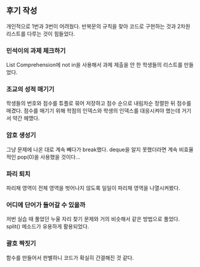 ## 후기 작성
개인적으로 1번과 3번이 어려웠다.
반복문의 규칙을 찾아 코드로 구현하는 것과
2차원 리스트를 다루는 것이 힘들었다.
### 민석이의 과제 체크하기
List Comprehension에 not in을 사용해서 과제 제출을 안 한 학생들의 리스트를 만들었다.
### 조교의 성적 매기기
학생들의 번호와 점수를 튜플로 묶어 저장하고 점수 순으로 내림차순 정렬한 뒤 점수를 매겼다.
점수를 매기기 위해 학점의 인덱스와 학생의 인덱스를 대응시켜야 했는데 거기서 약간 헤맸다.
### 암호 생성기
그냥 문제에 나온 대로 계속 빼다가 break했다.
deque을 알지 못했더라면 계속 비효율적인 pop(0)을 사용했을 것이다...
### 파리 퇴치
파리채 영역이 전체 영역을 벗어나지 않도록 일일이 파리채 영역을 나열시켜봤다.
### 어디에 단어가 들어갈 수 있을까
저번 실습 때 풀었던 누울 자리 찾기 문제와 거의 비슷해서 같은 방법으로 풀었다.
split() 메소드가 유용하게 활용되었다.
### 괄호 짝짓기
함수를 만들어서 판별하니 코드가 확실히 간결해진 것 같다.